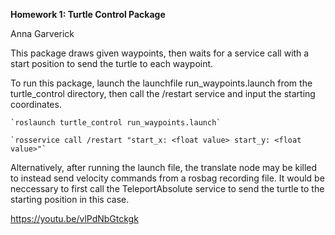 

**Homework 1: Turtle Control Package**
<p> Anna Garverick </p>

This package draws given waypoints, then waits for a service call with a start position to send the turtle to each waypoint.

To run this package, launch the launchfile run_waypoints.launch from the turtle_control directory, then call the /restart service and input the starting coordinates.

    `roslaunch turtle_control run_waypoints.launch`

    `rosservice call /restart "start_x: <float value> start_y: <float value>"`

Alternatively, after running the launch file, the translate node may be killed to instead send velocity commands from a rosbag recording file. It would be neccessary to first call the TeleportAbsolute service to send the turtle to the starting position in this case. 

https://youtu.be/vlPdNbGtckgk